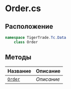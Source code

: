 
# Order.cs
## Расположение
```csharp
namespace TigerTrade.Tc.Data  
    class Order
```

## Методы
| Название | Описание |
| --- | --- |
| [`Order`](./Методы/Order.md) | *Описание* |
